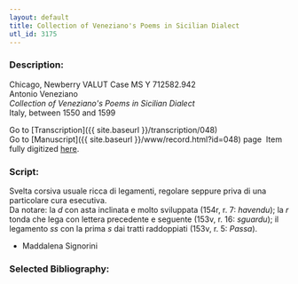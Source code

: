 ```yaml
---
layout: default
title: Collection of Veneziano's Poems in Sicilian Dialect
utl_id: 3175
---
```


###  Description:

Chicago, Newberry VALUT Case MS Y 712582.942<br>
Antonio Veneziano<br>
_Collection of Veneziano's Poems in Sicilian Dialect_<br>
Italy, between 1550 and 1599

Go to [Transcription]({{ site.baseurl }}/transcription/048)<br>
Go to [Manuscript]({{ site.baseurl }}/www/record.html?id=048) page 
Item fully digitized [here](https://collections.newberry.org/asset-management/2KXJ8Z9UG7A4).

###  Script:

Svelta corsiva usuale ricca di legamenti, regolare seppure priva di una particolare cura esecutiva.<br>
Da notare: la _d_ con asta inclinata e molto sviluppata (154r, r. 7: _havendu_); la _r_ tonda che lega con lettera precedente e seguente (153v, r. 16: _sguardu_); il legamento _ss_ con la prima _s_ dai tratti raddoppiati (153v, r. 5: _Passa_).<br>
- Maddalena Signorini

###  Selected Bibliography:



